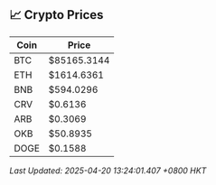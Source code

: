 ## 📈 Crypto Prices

| Coin | Price |
| ---- | ----- |
| BTC | $85165.3144 |
| ETH | $1614.6361 |
| BNB | $594.0296 |
| CRV | $0.6136 |
| ARB | $0.3069 |
| OKB | $50.8935 |
| DOGE | $0.1588 |

_Last Updated: 2025-04-20 13:24:01.407 +0800 HKT_